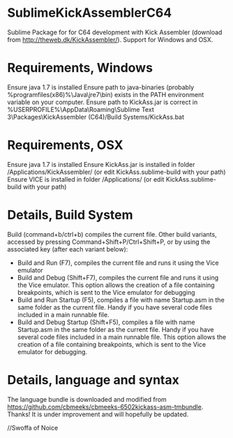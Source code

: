 SublimeKickAssemblerC64
=======================
Sublime Package for for C64 development with Kick Assembler (download from http://theweb.dk/KickAssembler/). 
Support for Windows and OSX.

Requirements, Windows
=====================
Ensure java 1.7 is installed 
Ensure path to java-binaries (probably %programfiles(x86)%\Java\jre7\bin) exists in the PATH environment variable on your computer.
Ensure path to KickAss.jar is correct in %USERPROFILE%\AppData\Roaming\Sublime Text 3\Packages\KickAssembler (C64)/Build Systems/KickAss.bat

Requirements, OSX
=====================
Ensure java 1.7 is installed 
Ensure KickAss.jar is installed in folder /Applications/KickAssembler/ (or edit KickAss.sublime-build with your path)
Ensure VICE is installed in folder /Applications/ (or edit KickAss.sublime-build with your path)

Details, Build System
=====================
Build (command+b/ctrl+b) compiles the current file.
Other build variants, accessed by pressing Command+Shift+P/Ctrl+Shift+P, or by using the associated key (after each variant below):
 - Build and Run (F7), compiles the current file and runs it using the Vice emulator
 - Build and Debug (Shift+F7), compiles the current file and runs it using the Vice emulator. This option allows the creation of a file containing breakpoints, which is sent to the Vice emulator for debugging
 - Build and Run Startup (F5), compiles a file with name Startup.asm in the same folder as the current file. Handy if you have several code files included in a main runnable file.
 - Build and Debug Startup (Shift+F5), compiles a file with name Startup.asm in the same folder as the current file. Handy if you have several code files included in a main runnable file. This option allows the creation of a file containing breakpoints, which is sent to the Vice emulator for debugging.

Details, language and syntax
============================
The language bundle is downloaded and modified from https://github.com/cbmeeks/cbmeeks-6502kickass-asm-tmbundle. Thanks!
It is under improvement and will hopefully be updated.

//Swoffa of Noice